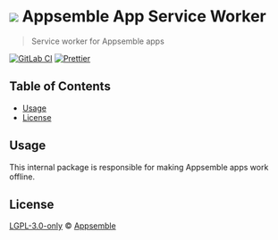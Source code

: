 # ![](https://gitlab.com/appsemble/appsemble/-/raw/0.27.4/config/assets/logo.svg) Appsemble App Service Worker

> Service worker for Appsemble apps

[![GitLab CI](https://gitlab.com/appsemble/appsemble/badges/0.27.4/pipeline.svg)](https://gitlab.com/appsemble/appsemble/-/releases/0.27.4)
[![Prettier](https://img.shields.io/badge/code_style-prettier-ff69b4.svg)](https://prettier.io)

## Table of Contents

- [Usage](#usage)
- [License](#license)

## Usage

This internal package is responsible for making Appsemble apps work offline.

## License

[LGPL-3.0-only](https://gitlab.com/appsemble/appsemble/-/blob/0.27.4/LICENSE.md) ©
[Appsemble](https://appsemble.com)
